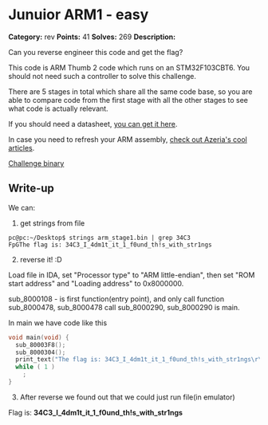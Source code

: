 # Junuior ARM1 - easy

**Category:** rev
**Points:** 41
**Solves:** 269
**Description:**

Can you reverse engineer this code and get the flag?

This code is ARM Thumb 2 code which runs on an STM32F103CBT6. You should not need such a controller to solve this challenge.

There are 5 stages in total which share all the same code base, so you are able to compare code from the first stage with all the other stages to see what code is actually relevant.

If you should need a datasheet, [you can get it here](http://www.st.com/content/ccc/resource/technical/document/reference_manual/59/b9/ba/7f/11/af/43/d5/CD00171190.pdf/files/CD00171190.pdf/jcr:content/translations/en.CD00171190.pdf).

In case you need to refresh your ARM assembly, [check out Azeria's cool articles](https://azeria-labs.com/writing-arm-assembly-part-1/).

[Challenge binary](arm_stage1.bin)

## Write-up

We can:
1. get strings from file
```
pc@pc:~/Desktop$ strings arm_stage1.bin | grep 34C3
FpGThe flag is: 34C3_I_4dm1t_it_1_f0und_th!s_with_str1ngs
```
2. reverse it! :D

Load file in IDA, set "Processor type" to "ARM little-endian", then set "ROM start address" and "Loading address" to 0x8000000.

sub_8000108 - is first function(entry point), and only call function sub_8000478, sub_8000478 call sub_8000290, sub_8000290 is main.

In main we have code like this
```C
void main(void) {
  sub_80003F8();
  sub_8000304();
  print_text("The flag is: 34C3_I_4dm1t_it_1_f0und_th!s_with_str1ngs\r\n");
  while ( 1 )
    ;
}
```
3. After reverse we found out that we could just run file(in emulator)

Flag is: **34C3_I_4dm1t_it_1_f0und_th!s_with_str1ngs**
